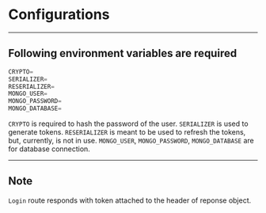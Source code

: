 # Configurations

---

## Following environment variables are required

```js
CRYPTO=
SERIALIZER=
RESERIALIZER=
MONGO_USER=
MONGO_PASSWORD=
MONGO_DATABASE=
```

`CRYPTO` is required to hash the password of the user.
`SERIALIZER` is used to generate tokens.
`RESERIALIZER` is meant to be used to refresh the tokens, but, currently, is not in use.
`MONGO_USER`, `MONGO_PASSWORD`, `MONGO_DATABASE` are for database connection.

---

## Note

`Login` route responds with token attached to the header of reponse object.
